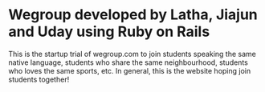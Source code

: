 # Wegroup developed by Latha, Jiajun and Uday using Ruby on Rails

This is the startup trial of wegroup.com to join students speaking the same native language, students who share the same neighbourhood, students who loves the same sports, etc.
In general, this is the website hoping join students together!